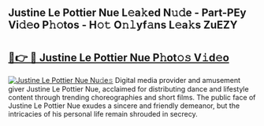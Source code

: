 ## Justine Le Pottier Nue L𝚎a𝚔ed N𝚞𝚍e - Part-PEy Vi𝚍𝚎o P𝚑𝚘tos - H𝚘𝚝 O𝚗𝚕yf𝚊ns L𝚎a𝚔s ZuEZY

# <h2><a href="http://kf7s29i.oniu.top/?m=Justine+Le+Pottier+Nue">🔗👉 🔴 Justine Le Pottier Nue P𝚑ot𝚘𝚜 V𝚒d𝚎o</a></h2>

[![Justine Le Pottier Nue Nu𝚍e𝚜](https://i.imgur.com/0qMVB7G.gif)](http://kf7s29i.oniu.top/?m=Justine+Le+Pottier+Nue)
Digital media provider and amusement giver Justine Le Pottier Nue, acclaimed for distributing dance and lifestyle content through trending choreographies and short films. The public face of Justine Le Pottier Nue exudes a sincere and friendly demeanor, but the intricacies of his personal life remain shrouded in secrecy.  
